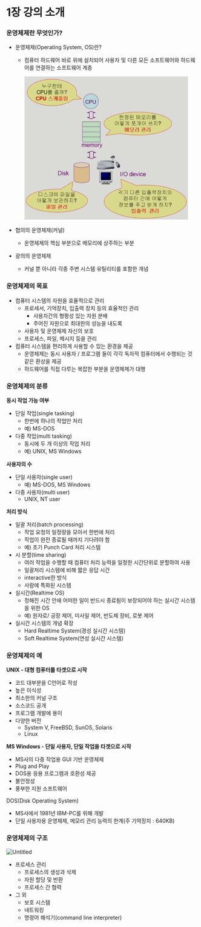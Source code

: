 # 1장 강의 소개

### 운영체제란 무엇인가?

- 운영체제(Operating System, OS)란?
    - 컴퓨터 하드웨어 바로 위에 설치되어 사용자 및 다른 모든 소프트웨어와 하드웨어를 연결하는 소프트웨어 계층
        
        ![untitled](src_H/Untitled.png)
        
- 협의의 운영체제(커널)
    - 운영체제의 핵심 부분으로 메모리에 상주하는 부분
- 광의의 운영체제
    - 커널 뿐 아니라 각종 주변 시스템 유틸리티를 포함한 개념

### 운영체제의 목표

- 컴퓨터 시스템의 자원을 효율적으로 관리
    - 프로세서, 기억장치, 입출력 장치 등의 효율적인 관리
        - 사용자간의 형평성 있는 자원 분배
        - 주어진 자원으로 최대한의 성능을 내도록
    - 사용자 및 운영체제 자신의 보호
    - 프로세스, 파일, 메시지 등을 관리
- 컴퓨터 시스템을 편리하게 사용할 수 있는 환경을 제공
    - 운영체제는 동시 사용자 / 프로그램 들이 각각 독자적 컴퓨터에서 수행되는 것 같은 환상을 제공
    - 하드웨어를 직접 다루는 복잡한 부분을 운영체제가 대행

### 운영체제의 분류

**동시 작업 가능 여부**

- 단일 작업(single tasking)
    - 한번에 하나의 작업만 처리
    - 예) MS-DOS
- 다중 작업(multi tasking)
    - 동시에 두 개 이상의 작업 처리
    - 예) UNIX, MS Windows

**사용자의 수**

- 단일 사용자(single user)
    - 예) MS-DOS, MS Windows
- 다중 사용자(multi user)
    - UNIX, NT user

**처리 방식**

- 일괄 처리(batch processing)
    - 작업 요청의 일정량을 모아서 한번에 처리
    - 작업이 완전 종료될 때까지 기다려야 함
    - 예) 초기 Punch Card 처리 시스템
- 시 분할(time sharing)
    - 여러 작업을 수행할 때 컴퓨터 처리 능력을 일정한 시간단위로 분할하여 사용
    - 일괄처리 시스템에 비해 짧은 응답 시간
    - interactive한 방식
    - 사람에 특화된 시스템
- 실시간(Realtime OS)
    - 정해진 시간 안에 어떠한 일이 반드시 종료됨이 보장되어야 하는 실시간 시스템을 위한 OS
    - 예) 원자로/ 공장 제어, 미사일 제어, 반도체 장비, 로봇 제어
- 실시간 시스템의 개념 확장
    - Hard Realtime System(경성 실시간 시스템)
    - Soft Realtime System(연성 실시간 시스템)

### 운영체제의 예

**UNIX - 대형 컴퓨터를 타겟으로 시작**

- 코드 대부분을 C언어로 작성
- 높은 이식성
- 최소한의 커널 구조
- 소스코드 공개
- 프로그램 개발에 용이
- 다양한 버전
    - System V, FreeBSD, SunOS, Solaris
    - Linux

**MS Windows - 단일 사용자, 단일 작업을 타겟으로 시작**

- MS사의 다중 작업용 GUI 기반 운영체제
- Plug and Play
- DOS용 응용 프로그램과 호환성 제공
- 불안정성
- 풍부한 지원 소프트웨어

DOS(Disk Operating System)

- MS사에서 1981년 IBM-PC를 위해 개발
- 단일 사용자용 운영체제, 메모리 관리 능력의 한계(주 기억장치 : 640KB)

### 운영체제의 구조

![Untitled](1%E1%84%8C%E1%85%A1%E1%86%BC%20%E1%84%80%E1%85%A1%E1%86%BC%E1%84%8B%E1%85%B4%20%E1%84%89%E1%85%A9%E1%84%80%E1%85%A2%202b680f069fb7485cbe9cbb2b58f188e9/Untitled.png)

- 프로세스 관리
    - 프로세스의 생성과 삭제
    - 자원 할당 및 반환
    - 프로세스 간 협력
- 그 외
    - 보호 시스템
    - 네트워킹
    - 명령어 해석기(command line interpreter)